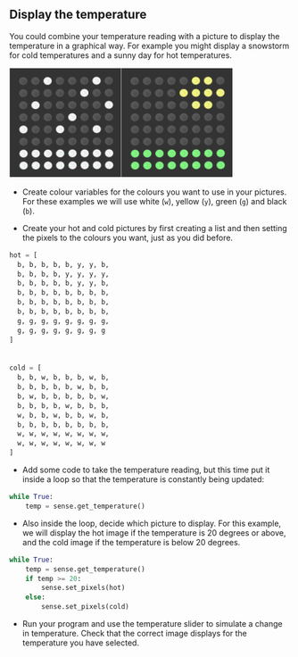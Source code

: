 ## Display the temperature

You could combine your temperature reading with a picture to display the temperature in a graphical way. For example you might display a snowstorm for cold temperatures and a sunny day for hot temperatures.

![Hot and cold](images/hot-and-cold.png)

+ Create colour variables for the colours you want to use in your pictures. For these examples we will use white (`w`), yellow (`y`), green (`g`) and black (`b`).

+ Create your hot and cold pictures by first creating a list and then setting the pixels to the colours you want, just as you did before.

```python
hot = [
  b, b, b, b, b, y, y, b,
  b, b, b, b, y, y, y, y,
  b, b, b, b, b, y, y, b,
  b, b, b, b, b, b, b, b,
  b, b, b, b, b, b, b, b,
  b, b, b, b, b, b, b, b,
  g, g, g, g, g, g, g, g,
  g, g, g, g, g, g, g, g
]


cold = [
  b, b, w, b, b, b, w, b,
  b, b, b, b, b, w, b, b,
  b, w, b, b, b, b, b, w,
  b, b, b, b, w, b, b, b,
  w, b, b, w, b, b, w, b,
  b, b, b, b, b, b, b, b,
  w, w, w, w, w, w, w, w,
  w, w, w, w, w, w, w, w
]
```

+ Add some code to take the temperature reading, but this time put it inside a loop so that the temperature is constantly being updated:

```python
while True:
    temp = sense.get_temperature()
```

+ Also inside the loop, decide which picture to display. For this example, we will display the hot image if the temperature is 20 degrees or above, and the cold image if the temperature is below 20 degrees.

```python
while True:
    temp = sense.get_temperature()
    if temp >= 20:
        sense.set_pixels(hot)
    else:
        sense.set_pixels(cold)
```

+ Run your program and use the temperature slider to simulate a change in temperature. Check that the correct image displays for the temperature you have selected.
